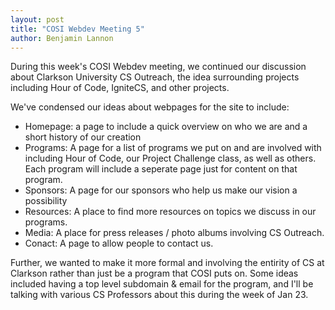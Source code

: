 ```yaml
---
layout: post
title: "COSI Webdev Meeting 5"
author: Benjamin Lannon
---
```


During this week's COSI Webdev meeting, we continued our discussion about
Clarkson University CS Outreach, the idea surrounding projects including Hour
of Code, IgniteCS, and other projects.

We've condensed our ideas about webpages for the site to include:

* Homepage: a page to include a quick overview on who we are and a short
history of our creation
* Programs: A page for a list of programs we put on and are involved with
including Hour of Code, our Project Challenge class, as well as others. Each
program will include a seperate page just for content on that program.
* Sponsors: A page for our sponsors who help us make our vision a possibility
* Resources: A place to find more resources on topics we discuss in our programs.
* Media: A place for press releases / photo albums involving CS Outreach.
* Conact: A page to allow people to contact us.

Further, we wanted to make it more formal and involving the entirity of CS at
Clarkson rather than just be a program that COSI puts on. Some ideas included
having a top level subdomain & email for the program, and I'll be talking with
various CS Professors about this during the week of Jan 23.